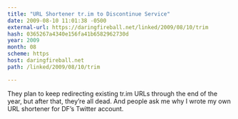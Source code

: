 ```yaml
---
title: "URL Shortener tr.im to Discontinue Service"
date: 2009-08-10 11:01:38 -0500
external-url: https://daringfireball.net/linked/2009/08/10/trim
hash: 0365267a4340e156fa41b6582962730d
year: 2009
month: 08
scheme: https
host: daringfireball.net
path: /linked/2009/08/10/trim

---
```


They plan to keep redirecting existing tr.im URLs through the end of the year, but after that, they’re all dead. And people ask me why I wrote my own URL shortener for DF’s Twitter account.
